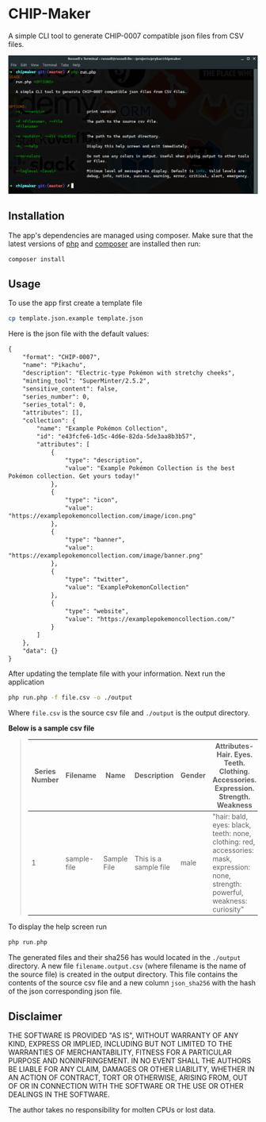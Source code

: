 # CHIP-Maker

A simple CLI tool to generate CHIP-0007 compatible json files from CSV files.

![Screenshot of the app running](screenshot.png)

## Installation

The app's dependencies are managed using composer. Make sure that the latest versions of [php](http://php.net) and [composer](https://getcomposer.org) are installed then run:

```bash
composer install
```

## Usage

To use the app first create a template file

```bash
cp template.json.example template.json
```

Here is the json file with the default values:

```jsonc
{
    "format": "CHIP-0007",
    "name": "Pikachu",
    "description": "Electric-type Pokémon with stretchy cheeks",
    "minting_tool": "SuperMinter/2.5.2",
    "sensitive_content": false,
    "series_number": 0,
    "series_total": 0,
    "attributes": [],
    "collection": {
        "name": "Example Pokémon Collection",
        "id": "e43fcfe6-1d5c-4d6e-82da-5de3aa8b3b57",
        "attributes": [
            {
                "type": "description",
                "value": "Example Pokémon Collection is the best Pokémon collection. Get yours today!"
            },
            {
                "type": "icon",
                "value": "https://examplepokemoncollection.com/image/icon.png"
            },
            {
                "type": "banner",
                "value": "https://examplepokemoncollection.com/image/banner.png"
            },
            {
                "type": "twitter",
                "value": "ExamplePokemonCollection"
            },
            {
                "type": "website",
                "value": "https://examplepokemoncollection.com/"
            }
        ]
    },
    "data": {}
}
```

After updating the template file with your information. Next run the application

```bash
php run.php -f file.csv -o ./output
```

Where `file.csv` is the source csv file and `./output` is the output directory.

**Below is a sample csv file**

> | Series Number | Filename    | Name        | Description           | Gender | Attributes- Hair. Eyes. Teeth. Clothing. Accessories. Expression. Strength. Weakness                                                | UUID                           |
> | ------------- | ----------- | ----------- | --------------------- | ------ | ----------------------------------------------------------------------------------------------------------------------------------- | ------------------------------ |
> | 1             | sample-file | Sample File | This is a sample file | male   | "hair: bald, eyes: black, teeth: none, clothing: red, accessories: mask, expression: none, strength: powerful, weakness: curiosity" | xxxxxx-xxxxx-xxxxxx-xxxxx-xxxx |

To display the help screen run

```php
php run.php
```

The generated files and their sha256 has would located in the `./output` directory. A new file `filename.output.csv` (where filename is the name of the source file) is created in the output directory. This file contains the contents of the source csv file and a new column `json_sha256` with the hash of the json corresponding json file.

## Disclaimer

THE SOFTWARE IS PROVIDED "AS IS", WITHOUT WARRANTY OF ANY KIND,
EXPRESS OR IMPLIED, INCLUDING BUT NOT LIMITED TO THE WARRANTIES OF
MERCHANTABILITY, FITNESS FOR A PARTICULAR PURPOSE AND NONINFRINGEMENT.
IN NO EVENT SHALL THE AUTHORS BE LIABLE FOR ANY CLAIM, DAMAGES OR
OTHER LIABILITY, WHETHER IN AN ACTION OF CONTRACT, TORT OR OTHERWISE,
ARISING FROM, OUT OF OR IN CONNECTION WITH THE SOFTWARE OR THE USE OR
OTHER DEALINGS IN THE SOFTWARE.

The author takes no responsibility for molten CPUs or lost data.
